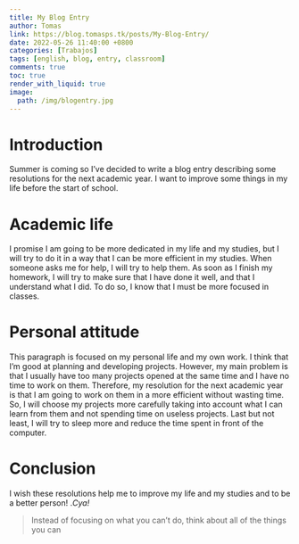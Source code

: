 ```yaml
---
title: My Blog Entry
author: Tomas
link: https://blog.tomasps.tk/posts/My-Blog-Entry/
date: 2022-05-26 11:40:00 +0800
categories: [Trabajos]
tags: [english, blog, entry, classroom]
comments: true
toc: true
render_with_liquid: true
image:
  path: /img/blogentry.jpg
---
```


# Introduction
Summer is coming so I’ve decided to write a blog entry describing some resolutions for the next academic year. I want to improve some things in my life before the start of school.

#	Academic life
I promise I am going to be more dedicated in my life and my studies, but I will try to do it in a way that I can be more efficient in my studies. When someone asks me for help, I will try to help them. As soon as I finish my homework, I will try to make sure that I have done it well, and that I understand what I did. To do so, I know that I must be more focused in classes.
#	Personal attitude
This paragraph is focused on my personal life and my own work. I think that I’m good at planning and developing projects. However, my main problem is that I usually have too many projects opened at the same time and I have no time to work on them. Therefore, my resolution for the next academic year is that I am going to work on them in a more efficient without wasting time. So, I will choose my projects more carefully taking into account what  I can learn from them and not spending time on useless projects. Last but not least, I will try to sleep more and reduce the time spent in front of the computer.
#	Conclusion
I wish these resolutions help me to improve my life and my studies and to be a better person! .*Cya!*



> Instead of focusing on what you can’t do, think about all of the things you can
